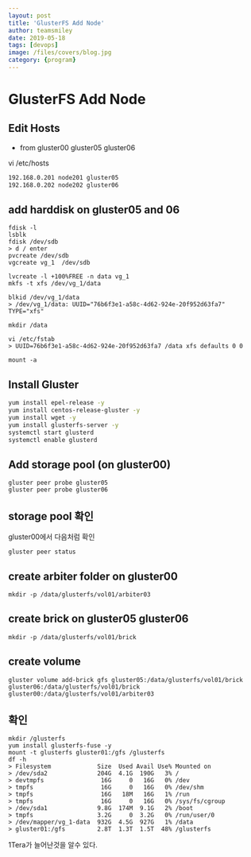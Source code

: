 ```yaml
---
layout: post
title: 'GlusterFS Add Node' 
author: teamsmiley
date: 2019-05-18
tags: [devops]
image: /files/covers/blog.jpg
category: {program}
---
```

# GlusterFS Add Node 

## Edit Hosts
* from gluster00 gluster05 gluster06

vi /etc/hosts

```bash
192.168.0.201 node201 gluster05
192.168.0.202 node202 gluster06
```

## add harddisk on gluster05 and 06 
```
fdisk -l
lsblk
fdisk /dev/sdb
> d / enter
pvcreate /dev/sdb
vgcreate vg_1  /dev/sdb

lvcreate -l +100%FREE -n data vg_1
mkfs -t xfs /dev/vg_1/data

blkid /dev/vg_1/data
> /dev/vg_1/data: UUID="76b6f3e1-a58c-4d62-924e-20f952d63fa7" TYPE="xfs"

mkdir /data

vi /etc/fstab
> UUID=76b6f3e1-a58c-4d62-924e-20f952d63fa7 /data xfs defaults 0 0 

mount -a
```

## Install Gluster
```bash
yum install epel-release -y
yum install centos-release-gluster -y
yum install wget -y
yum install glusterfs-server -y
systemctl start glusterd
systemctl enable glusterd
```

## Add storage pool (on gluster00)
```
gluster peer probe gluster05
gluster peer probe gluster06
```

## storage pool 확인
gluster00에서 다음처럼 확인
```
gluster peer status
```

## create arbiter folder on gluster00
```
mkdir -p /data/glusterfs/vol01/arbiter03
```

## create brick on gluster05 gluster06
```
mkdir -p /data/glusterfs/vol01/brick
```

## create volume
```
gluster volume add-brick gfs gluster05:/data/glusterfs/vol01/brick gluster06:/data/glusterfs/vol01/brick gluster00:/data/glusterfs/vol01/arbiter03
```

## 확인
```
mkdir /glusterfs
yum install glusterfs-fuse -y
mount -t glusterfs gluster01:/gfs /glusterfs
df -h
> Filesystem             Size  Used Avail Use% Mounted on
> /dev/sda2              204G  4.1G  190G   3% /
> devtmpfs                16G     0   16G   0% /dev
> tmpfs                   16G     0   16G   0% /dev/shm
> tmpfs                   16G   18M   16G   1% /run
> tmpfs                   16G     0   16G   0% /sys/fs/cgroup
> /dev/sda1              9.8G  174M  9.1G   2% /boot
> tmpfs                  3.2G     0  3.2G   0% /run/user/0
> /dev/mapper/vg_1-data  932G  4.5G  927G   1% /data
> gluster01:/gfs         2.8T  1.3T  1.5T  48% /glusterfs
```

1Tera가 늘어난것을 알수 있다.



